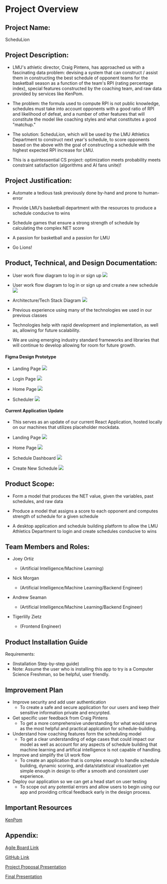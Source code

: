 # Project Overview

## Project Name:

ScheduLion

## Project Description:

- LMU's athletic director, Craig Pintens, has approached us with a fascinating data problem: devising a system that can construct / assist them in constructing the best schedule of opponent teams for the basketball season as a function of the team's RPI (rating percentage index), special features constructed by the coaching team, and raw data provided by services like KenPom.

- The problem: the formula used to compute RPI is not public knowledge, schedules must take into account opponents with a good ratio of RPI and likelihood of defeat, and a number of other features that will constitute the model like coaching styles and what constitutes a good "matchup."

- The solution: ScheduLion, which will be used by the LMU Athletics Department to construct next year's schedule, to score opponents based on the above with the goal of constructing a schedule with the highest expected RPI increase for LMU.

- This is a quintessential CS project: optimization meets probability meets constraint satisfaction (algorithms and AI fans unite)!

## Project Justification:

- Automate a tedious task previously done by-hand and prone to human-error

- Provide LMU’s basketball department with the resources to produce a schedule conducive to wins

- Schedule games that ensure a strong strength of schedule by calculating the complex NET score

- A passion for basketball and a passion for LMU

- Go Lions!

## Product, Technical, and Design Documentation:

- User work flow diagram to log in or sign up
  ![](../images/userflow_login.png)

- User work flow diagram to log in or sign up and create a new schedule 
  ![](../images/userflow_schedule.png)

- Architecture/Tech Stack Diagram
  ![](../images/tech_stack_diagram.png)

- Previous experience using many of the technologies we used in our previous classes

- Technologies help with rapid development and implementation, as well as, allowing for future scalability.

- We are using emerging industry standard frameworks and libraries that will continue to develop allowing for room for future growth.
  
#### Figma Design Prototype
- Landing Page
![](../images/Landing.png)

- Login Page
![](../images/Login.png)

- Home Page
![](../images/Home.png)

- Scheduler
![](../images/Scheduler.png)

#### Current Application Update
- This serves as an update of our current React Application, hosted locally on our machines that utilizes placeholder mockdata.
- Landing Page
![](../images/LandingV1.png)

- Home Page
![](../images/HomeV1.png)

- Schedule Dashboard
![](../images/SchedulerV1.png)

- Create New Schedule
![](../images/SchedulerBuilderV1.png)

## Product Scope:

- Form a model that produces the NET value, given the variables, past schedules, and raw data

- Produce a model that assigns a score to each opponent and computes strength of schedule for a given schedule

- A desktop application and schedule building platform to allow the LMU Athletics Department to login and create schedules conducive to wins

## Team Members and Roles:

- Joey Ortiz

  - (Artificial Intelligence/Machine Learning)

- Nick Morgan

  - (Artificial Intelligence/Machine Learning/Backend Engineer)

- Andrew Seaman
  - (Artificial Intelligence/Machine Learning/Backend Engineer)

- Tigerlilly Zietz

  - (Frontend Engineer)

## Product Installation Guide

Requirements: 
- (Installation Step-by-step guide)
- Note: Assume the user who is installing this app to try is a Computer Science Freshman, so be helpful, user friendly.


## Improvement Plan
- Improve security and add user authentication 
  - To create a safe and secure application for our users and keep their sensitive information private and encyrpted. 
- Get specific user feedback from Craig Pintens
  - To get a more comprehensive understanding for what would serve as the most helpful and practical applcation for schedule-building.
- Understand how coaching features form the scheduling model
  - To get a clear understanding of edge cases that could impact our model as well as account for any aspects of schedule building that machine learning and artifical intelligence is not capable of handling. 
- Improve and simplify the UI work flow
  - To create an application that is complex enough to handle schedule building, dynamic scoring, and data/statistical visualization yet simple enough in design to offer a smooth and consistent user experience. 
- Deploy our application so we can get a head start on user testing
  - To scope out any potential errors and allow users to begin using our app and providing critical feedback early in the design process. 

## Important Resources

[KenPom](https://kenpom.com/)

## Appendix:

[Agile Board Link](https://schedulion.atlassian.net/jira/your-work)

[GitHub Link](https://github.com/nmorgan8/schedulion)

[Project Proposal Presentation](https://docs.google.com/presentation/d/14l8FbzU_ilYNwes7Dcoq9j5gQoFgduhBUJOkaZMJr-Q/edit#slide=id.p)

[Final Presentation](https://docs.google.com/presentation/d/1iAR3d8UCkqbvBrDlfaypDnwispHEvt8xk2MPZcGeFvg/edit?usp=sharing)
